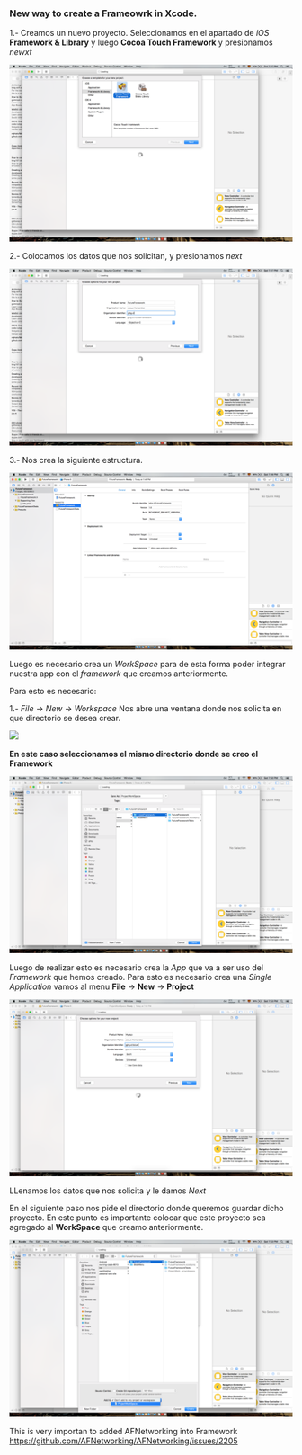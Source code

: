 ### New way to create a Frameowrk in Xcode. 

1.- Creamos un nuevo proyecto. Seleccionamos en el apartado de _iOS_ __Framework & Library__ y luego __Cocoa Touch Framework__ y presionamos _newxt_

![](https://raw.githubusercontent.com/jghg02/newFrameworkiOS/master/img/1.png)

2.- Colocamos los datos que nos solicitan, y presionamos _next_

![](https://raw.githubusercontent.com/jghg02/newFrameworkiOS/master/img/2.png)

3.- Nos crea la siguiente estructura. 

![](https://raw.githubusercontent.com/jghg02/newFrameworkiOS/master/img/3.png)

Luego es necesario crea un _WorkSpace_ para de esta forma poder integrar nuestra app con el _framework_ que creamos anteriormente. 

Para esto es necesario:

1.- _File_ -> _New_ -> _Workspace_ Nos abre una ventana donde nos solicita en que directorio se desea crear.

![](https://raw.githubusercontent.com/jghg02/newFrameworkiOS/master/img/7.png)

__En este caso seleccionamos el mismo directorio donde se creo el Framework__ 

![](https://raw.githubusercontent.com/jghg02/newFrameworkiOS/master/img/4.png)

Luego de realizar esto es necesario crea la _App_ que va a ser uso del _Framework_ que hemos creado. Para esto es necesario crea una _Single Application_ vamos al menu __File__ -> __New__ -> __Project__ 

![](https://raw.githubusercontent.com/jghg02/newFrameworkiOS/master/img/5.png)

LLenamos los datos que nos solicita y le damos _Next_

En el siguiente paso nos pide el directorio donde queremos guardar dicho proyecto. En este punto es importante colocar que este proyecto sea agregado al __WorkSpace__ que creamo anteriormente. 

![](https://raw.githubusercontent.com/jghg02/newFrameworkiOS/master/img/6.png)


This is very importan to added AFNetworking into Framework 
https://github.com/AFNetworking/AFNetworking/issues/2205

